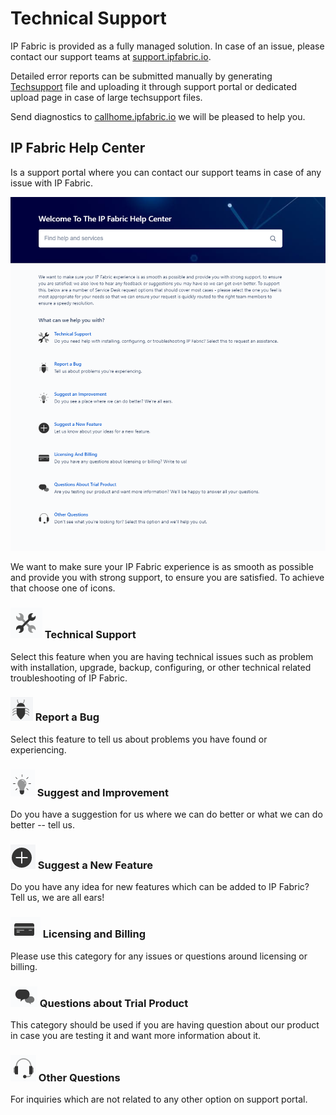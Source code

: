 # Technical Support

IP Fabric is provided as a fully managed solution. In case of an issue,
please contact our support teams at
[support.ipfabric.io](https://support.ipfabric.io).

Detailed error reports can be submitted manually by generating
[Techsupport](Techsupport) file and uploading it through support portal
or dedicated upload page in case of large techsupport files.

Send diagnostics
to [callhome.ipfabric.io](http://callhome.ipfabric.io) we will be
pleased to help you.

## IP Fabric Help Center

Is a support portal where you can contact our support teams in case of
any issue with IP Fabric.

![IPFabric Help Center](help_center.png)

We want to make sure your IP Fabric experience is as smooth as possible
and provide you with strong support, to ensure you are satisfied. To
achieve that choose one of icons.

### ![Technical Support](ico_tech.png) Technical Support

Select this feature when you are having technical issues such as problem with
installation, upgrade, backup, configuring, or other technical related
troubleshooting of IP Fabric.

### ![Bug](ico_bug.png) Report a Bug

Select this feature to tell us about problems you have found or experiencing.

### ![Improvements](ico_improvement.png) Suggest and Improvement

Do you have a suggestion for us where we can do better or what we
can do better -- tell us.

### ![Feature](ico_feature.png) Suggest a New Feature

Do you have any idea for new features which can be added to IP
Fabric? Tell us, we are all ears!

### ![Billing](ico_billing.png) Licensing and Billing

Please use this category for any issues or questions around licensing or billing.

### ![Trial](ico_trial.png) Questions about Trial Product

This category should be used if you are having question about our
product in case you are testing it and want more information about
it.

### ![Other](ico_other.png) Other Questions

For inquiries which are not related to any other option on support portal.
